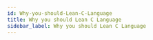 ```yaml
---
id: Why-you-should-Lean-C-Language
title: Why you should Lean C Language
sidebar_label: Why you should Lean C Language
---
```



#

